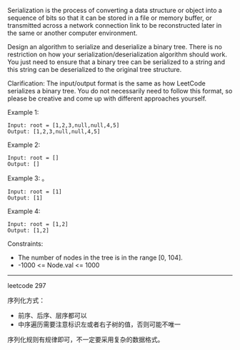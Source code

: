 Serialization is the process of converting a data structure or object into a sequence of bits so that it can be stored in a file or memory buffer, or transmitted across a network connection link to be reconstructed later in the same or another computer environment.

Design an algorithm to serialize and deserialize a binary tree. There is no restriction on how your serialization/deserialization algorithm should work. You just need to ensure that a binary tree can be serialized to a string and this string can be deserialized to the original tree structure.

Clarification: The input/output format is the same as how LeetCode serializes a binary tree. You do not necessarily need to follow this format, so please be creative and come up with different approaches yourself.



Example 1:

```
Input: root = [1,2,3,null,null,4,5]
Output: [1,2,3,null,null,4,5]
```

Example 2:

```
Input: root = []
Output: []
```

Example 3:
 。
```
Input: root = [1]
Output: [1]
```

Example 4:

```
Input: root = [1,2]
Output: [1,2]
```

Constraints:

 - The number of nodes in the tree is in the range [0, 104].
 - -1000 <= Node.val <= 1000

----

leetcode 297

序列化方式：
 - 前序、后序、层序都可以
 - 中序遍历需要注意标识左或者右子树的值，否则可能不唯一

序列化规则有规律即可，不一定要采用复杂的数据格式。